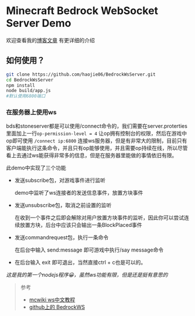 # Minecraft Bedrock WebSocket Server Demo
欢迎查看我的[博客文章](https://www.haojie06.me/2019/10/06/Minecraft-websocket%E6%9C%8D%E5%8A%A1%E5%99%A8/) 有更详细的介绍
## 如何使用？
```bash
git clone https://github.com/haojie06/BedrockWsServer.git
cd BedrockWsServer
npm install
node build/app.js
#默认使用6800端口
```
### 在服务器上使用ws
bds和stoneserver都是可以使用/connect命令的，我们需要在server.proterties里面加上一行`op-permission-level = 4` 让op拥有控制台的权限，然后在游戏中op即可使用 `/connect ip:6800` 连接ws服务器，但是有非常大的限制，目前只有客户端能执行这条命令，并且只有op能够使用，并且需要op持续在线，所以尽管看上去通过ws能获得非常多的信息，但是在服务器里能做的事情依旧有限。

此demo中实现了三个功能
- 发送subscribe包，对游戏事件进行监听

    demo中监听了ws连接者的发送信息事件，放置方块事件
- 发送unsubscribe包，取消之前设置的监听

    在收到一个事件之后即会解除对用户放置方块事件的监听，因此你可以尝试连续放置方块，后台中应该只会输出一条BlockPlaced事件
- 发送commandrequest包，执行一条命令
    
    在后台中输入 send:message 即可游戏中执行/say message命令

- 在后台输入 exit 即可退出，当然直接ctrl + c也是可以的。

*这是我的第一个nodejs程序😀，虽然ws功能有限，但是还是挺有意思的*
> 参考
> - [mcwiki ws中文教程](https://minecraft-zh.gamepedia.com/%E6%95%99%E7%A8%8B/WebSocket)
> - [github上的 BedrockWS](https://github.com/eDroiid/BedrockWS) 
